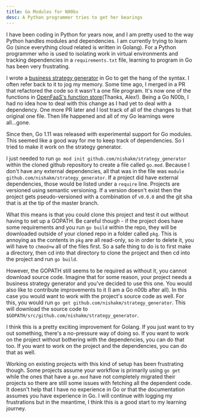 ```yaml
---
title: Go Modules for N00bs
desc: A Python programmer tries to get her bearings
---
```


I have been coding in Python for years now, and I am pretty used to the way Python handles modules and dependencies. I am currently trying to learn Go (since everything cloud related is written in Golang). For a Python programmer who is used to isolating work in virtual environments and tracking dependencies in a `requirements.txt` file, learning to program in Go has been very frustrating.

I wrote a [business strategy generator](https://github.com/nishakm/strategy_generator) in Go to get the hang of the syntax. I often refer back to it to jog my memory. Some time ago, I merged in a PR that refactored the code so it wasn't a one file program. It's now one of the functions in [OpenFaaS's function store](https://twitter.com/alexellisuk/status/1065151220329955328)(Thanks, Alex!). Being a Go N00b, I had no idea how to deal with this change as I had yet to deal with a dependency. One more PR later and I lost track of all of the changes to that original one file. Then life happened and all of my Go learnings were all...gone.

Since then, Go 1.11 was released with experimental support for Go modules. This seemed like a good way for me to keep track of dependencies. So I tried to make it work on the strategy generator.

I just needed to run `go mod init github.com/nishakm/strategy_generator` within the cloned github repository to create a file called `go.mod`. Because I don't have any external dependencies, all that was in the file was `module github.com/nishakm/strategy_generator`. If a project did have external dependencies, those would be listed under a `require` line. Projects are versioned using semantic versioning. If a version doesn't exist then the project gets pseudo-versioned with a combination of `v0.0.0` and the git sha that is at the tip of the master branch.

What this means is that you could clone this project and test it out without having to set up a GOPATH. Be careful though - if the project does have some requirements and you run `go build` within the repo, they will be downloaded outside of your cloned repo in a folder called `pkg`. This is annoying as the contents in `pkg` are all read-only, so in order to delete it, you will have to `chmod+w` all of the files first. So a safe thing to do is to first make a directory, then cd into that directory to clone the project and then cd into the project and run `go build`.

However, the GOPATH still seems to be required as without it, you cannot download source code. Imagine that for some reason, your project needs a business strategy generator and you've decided to use this one. You would also like to contribute improvements to it (I am a Go n00b after all). In this case you would want to work with the project's source code as well. For this, you would run `go get github.com/nishakm/strategy_generator`. This will download the source code to `$GOPATH/src/github.com/nishakm/strategy_generator`.

I think this is a pretty exciting improvement for Golang. If you just want to try out something, there's a no-pressure way of doing so. If you want to work on the project without bothering with the dependencies, you can do that too. If you want to work on the project and the dependencies, you can do that as well.

Working on existing projects with this kind of setup has been frustrating though. Some projects assume your workflow is primarily using `go get` while the ones that have a `go.mod` have not completely migrated their projects so there are still some issues with fetching all the dependent code. It doesn't help that I have no experience in Go or that the documentation assumes you have experience in Go. I will continue with logging my frustrations but in the meantime, I think this is a good start to my learning journey.
